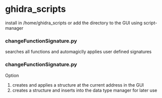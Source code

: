 # ghidra_scripts

install in /home/ghidra_scripts or add the directory to the GUI using script-manager

### changeFunctionSignature.py

searches all functions and automagiclly applies user defined signatures 

### changeFunctionSignature.py

Option
1. creates and applies a structure at the current address in the GUI
2. creates a structure and inserts into the data type manager for later use
